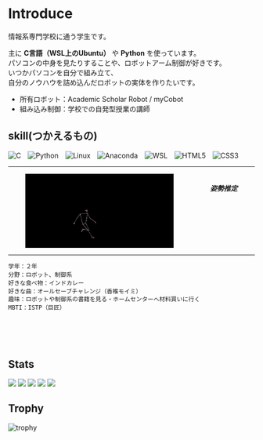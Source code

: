 <h1>Introduce</h1>

情報系専門学校に通う学生です。  

主に **C言語（WSL上のUbuntu）** や **Python** を使っています。<br>
パソコンの中身を見たりすることや、ロボットアーム制御が好きです。<br>
いつかパソコンを自分で組み立て、<br>
自分のノウハウを詰め込んだロボットの実体を作りたいです。


-  所有ロボット：Academic Scholar Robot / myCobot  
-  組み込み制御：学校での自発型授業の講師  




<!-- スキルのアイコンを表示 -->
<h2>skill(つかえるもの)</h2>
<p align="left">
  <img src="https://simpleskill.icons.workers.dev/svg?i=c" alt="C" style="width:40px;height:auto;margin-right:10px;">
  <img src="https://simpleskill.icons.workers.dev/svg?i=python" alt="Python" style="width:40px;height:auto;margin-right:10px;">
  <img src="https://simpleskill.icons.workers.dev/svg?i=linux" alt="Linux" style="width:40px;height:auto;margin-right:10px;">
  <img src="https://simpleskill.icons.workers.dev/svg?i=anaconda" alt="Anaconda" style="width:40px;height:auto;margin-right:10px;">
  <img src="https://simpleskill.icons.workers.dev/svg?i=wsl" alt="WSL" style="width:40px;height:auto;margin-right:10px;">
  <img src="https://simpleskill.icons.workers.dev/svg?i=html5" alt="HTML5" style="width:40px;height:auto;margin-right:10px;">
  <img src="https://simpleskill.icons.workers.dev/svg?i=css3" alt="CSS3" style="width:40px;height:auto;">
</p>


---

<div style="display: flex; justify-content: space-around;">
    <img src="soccer.sukeruton.gif" alt="Soccer Skeleton" style="max-width: 60%; height: auto; margin-right: 5px;">
  <h5>姿勢推定</h5>
</div>

---



  






```bash
学年：２年
分野：ロボット、制御系
好きな食べ物：インドカレー
好きな曲：オールセーブチャレンジ（香椎モイミ）
趣味：ロボットや制御系の書籍を見る・ホームセンターへ材料買いに行く
MBTI：ISTP（巨匠）
```


<br>




<br>






<br>



## Stats
![](http://github-profile-summary-cards.vercel.app/api/cards/profile-details?username=noz-matic0&theme=gruvbox)
![](http://github-profile-summary-cards.vercel.app/api/cards/repos-per-language?username=noz-matic0&theme=gruvbox)
![](http://github-profile-summary-cards.vercel.app/api/cards/most-commit-language?username=noz-matic0&theme=gruvbox)
![](http://github-profile-summary-cards.vercel.app/api/cards/stats?username=noz-matic0&theme=gruvbox)
![](http://github-profile-summary-cards.vercel.app/api/cards/productive-time?username=noz-matic0&theme=gruvbox&utcOffset=9)

## Trophy
![trophy](https://github-profile-trophy.vercel.app/?username=noz-matic0&theme=gruvbox)
